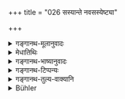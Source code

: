+++
title = "026 सस्यान्ते नवसस्येष्ट्या"

+++

<details><summary>गङ्गानथ-मूलानुवादः</summary>

At the end of the grains, the Brāhmaṇa shall perform the “New-Harvest sacrifice;” at the end of the seasons, the “Adhvara-sacrifices;” at the end of the solstices the “Animal-sacrifice;” and at the end of the year the “Soma-sacrifices.”—(26)
</details>

<details><summary>मेधातिथिः</summary>

[^७७]:
     M: ayanasyādau; G 1st ed.: ayanādau te; G 2nd ed: ayanānte te

**सस्य**शब्दो व्रीह्यादिधान्यवचनः । तस्य्**आन्तः** क्षयः । पूर्वसस्येषु क्षीणेषु **नवसस्येष्ट्या** यजेत, आग्रयणेनेत्य् अर्थः । 

- न चात्र पूर्वसस्यक्षय आग्रयणनिमित्तम्, नापि नवसस्यागमः, किं तर्हि अकृताग्रयणस्य नवान्नाशनं प्रतिषिद्धम् । येनाह- "नानिष्ट्वा । । । नवान्नम् अद्यात्" (म्ध् ४.२७) इति । अतो नवसस्यभक्षणम् आग्रयणेनेत्य् अर्थः । तेन यजेतेति व्याचक्षते । 

- अस्मिंस् तु पक्षे पूर्वसस्याभावात् नवसस्यस्य भावाद् अन्यतो वा, असत्यां चाशिशिक्षायां न नियमतया आग्रयणं प्राप्नोति । अथेदं **सस्यान्त** इति नवोत्पत्त्युपलक्षणम्, तदानिष्ट्वा भकषं प्राप्नोति ।

- तस्माद् द्वे एते वाक्ये । "**नानिष्ट्वाश्नीयात्**" इत्य् एकम्, "**सस्यान्ते**" इति द्वितीयम् । **सस्यान्त**ग्रहणेन च सस्योत्पत्तिर् एवाभिप्रेता, नियतत्वात् तस्या निमित्तस्योपपत्तिः । क्षयस् त्व् अनियतः, धनिनां हि त्रैवार्षिकान्य् अपि धान्यान्य् अत्र प्रवर्तन्ते । अत एव सूत्रकारः "सस्यं नाश्नीयाद् अग्निहोत्रम् अहुत्वा" इति; तथा "यदा वर्षस्य तृप्तः स्याद् अथाग्रयणेन यजेत" इति । तथेदम् अपरम् "शरदि नवान्नम्" इति कालविशेषविधायकम् । तत्र यस्य पूर्वसस्यक्षयो नास्ति, स शरदम् आद्रियते, इतरस् तु न । एवम् उभयोर् अर्थवत्ता च भवति । इतरथा एवम् एवावक्ष्यत- "नवसस्योत्पत्तौ नवसस्येष्ट्या यजेत" इति । यस् त्व् आह "नानिष्ट्वा नवसस्येष्ट्या न चान्नम् अश्नीयात्" इति, तेन उत्पन्नेष्व् अपि नवसस्येषु विद्यमानस्य अस्ति शरत्प्रतिपालनम् । नवसस्योत्पत्तिनिमित्तत्वाच् च असत्याम् अपि नवान्नाशनेच्छायां नियमतः आग्रयणम् ।

- **ऋत्वन्ते** । "ऋतुः संवत्सरः" इतिदर्शनेन चातुर्मास्यानाम् एतत् करणम् उच्यते । **अध्वर**शब्देन तान्य् एवाभिप्रेतानि ।

- अयनयोर् आदी **अयनान्ते** । ते च द्वे अयने दक्षिणम् उत्तरं च । तत्र पशुयागः कर्तव्यो द्विः संवत्सरस्य । सूत्रकारस् त्व् आह "षाण्मास्यः सांवत्सरो वा" इति ।

- **समान्ते** । समाशब्दः संवत्सरपर्यायस् तस्य चान्तः समाप्तिः शिशिरे । न च तत्रेदं सौमिकयागविधानम्, किं तर्हि गते तस्मिन् वसन्त आगते । तथा च श्रुतिः "वसन्ते वसन्ते ज्योतिषा यजेत" (आप्श् १०.२.५) इति । एतावन्ति नित्यानि कर्माणि । तानि यथा कथंचिद् वेदसंन्यासिकेनापि संपाद्यानीति सर्वस्य तात्पर्यम् ॥ ४.२६ ॥
</details>

<details><summary>गङ्गानथ-भाष्यानुवादः</summary>

The term ‘*sasya*,’ ‘*grains*,’ stands for the *Vrīhi* and other grains;—‘*end*’ means *exhaustion*. The meaning is that when the previous supply of grains has become exhausted, he shall perform the ‘New-Harvest Sacrifice,’ *i.e*., the *Āgrayaṇa* sacrifice.

This does not mean that either the exhaustion of the previous supply of grain, or the coming in of the new harvest, is the reason or occasion for the performance of the *Āgrayaṇeṣṭi*; what is meant is that the eating of new grain is prohibited, until one has performed the
*Āgrayaṇeṣṭi*. This is what has been said in the following text—‘Without
having offered the sacrifice, one should not eat new grain.’ On these grounds, some people explain the verse to mean that ‘since one cannot eat new grains without having performed the *Āgrayaṇa* sacrifice, one shall perform this sacrifice.’

But, according to this explanation, it would mean that—if there has been no previous grain-supply, or, if there is no fresh grain-supply, or, if one has no desire to eat new grains, it would not he necessary to perform the *Āgrayaṇa* sacrifice. If the ‘end of previous supply’ be taken to be indicative of the coming in of the new supply \[and there were nothing to prohibit the eating of new grains before performing the sacrifice\], then it becomes possible to eat the new grain without having performed the sacrifice.

For these reasons, we conclude that here we have two declarations—(*a*) ‘he shall not eat without having performed the sacrifice’ (next verse) and (*b*) ‘at the end of the grains, &c.’ (present verse). The ‘end of grains’ is meant to stand for the coining of the new grain; since the
*coming in* is certain, and as such can serve as the occasion for the
sacrifice. The ‘end’ or ‘exhaustion’ (of the former supply), on the other hand, is uncertain; since, in the case of rich men, there are supplies that may last for three years. It is for these reasons that the author of the *Sūtra* has declared—

‘Without having performed the *Agnihotra*, one shall not eat out of the harvest,’ and ‘When one is satisfied for the year, one shall perform the Āgrayaṇa,’—and, further, ‘The new-grain sacrifice is to be doue in the autumn this last laying down the time for the sacrifice. So that the man, for whom there is no ‘end of the former supply,’ will observe the rule regarding autumn being the time for the sacrifice; which will not be done by another person (for whom there is ‘end of former supply’). In this way, both the declarations are found to have their use. If this were not the meaning, then the author would have said simply—‘On the coming of the new harvest, he shall perforin the New-Harvest Sacrifice.’ Since, however, the author says—‘without having performed the New-Harvest Sacrifice, one shall not eat of the new grains,’ it follows that even when the new harvest has come iu, if the man happen to have old corn left, he may wait-till the autumn (for the performance of the sacrifice); and, since the coming in of the new harvest forms the occasion for the sacrifice, the performance of the *Āgrayaṇa* is obligatory, even when the man has no desire to eat new grains.

‘*At the end of the seasons*’—According to the theory that ‘the *season* constitutes the year,’ what this portion of the text lays down is the performance of the *Cāturmāsya* sacrifices; in fact, it is these sacrifices that are referred to by the term ‘*adhvara*,’

‘*End of the solstices*’ means ‘beginning of the two solstices’;—the two solstices being the ‘northern’ and the ‘southern.’ At these, one shall perform the ‘Animal-Sacrifice,’ twice during the year. The author of the Sutra has said—‘This sacrifice is either six monthly or yearly.’

‘*At the end of the year*.’—The term ‘*samā*’ is synonymous with ‘year;’ and the ‘end’ of this is the *śiśira*, the later winter season. The present verse does not mean that the Soma-sacrifice shall be performed during the winter; what is meant is that—‘when the winter has passed and the spring has arrived, the Soma-sacrifice shall be performed.’ Says the
*Śruti*—‘At each spring-season, one shall perform the *Jyotiṣṭoma*
sacrifice.’

What the whole text means is that these constitute the obligatory rites, and, as such, shall be performed, somehow or the other, by even those who have renounced Vedic rituals.—(26).
</details>

<details><summary>गङ्गानथ-टिप्पन्यः</summary>

This verse is quoted in *Aparārka* (p. 217).
</details>

<details><summary>गङ्गानथ-तुल्य-वाक्यानि</summary>

*Viṣṇu* (59.5-9).—‘At each solstice, with the Paśuyāga;—during the
autumn and the summer, with the Āgrayaṇa sacrifice;—also on the ripening
of the Vrīhi and the Yava;—he who possesses grains more than what would
be needed for three years,—each year, with Soma-sacrifice.’

*Vaśiṣṭha* (11.41).—‘The Brāhmaṇa must necessarily lay the Fires;—he
shall perform the sacrifices of Darśa-Pūrṇamāsa, Āgrayaṇeṣṭi,
Cāturmāsya, Paśu and Soma.’

*Yājñavalkya* (1.126).—‘Each year, the Soma,—at each solstice the
Paśu,—and the Āgrayaṇeṣṭi and the Cāturmāsya also shall be performed.’
</details>

<details><summary>Bühler</summary>

026	When the old grain has been consumed the (Agrayana) Ishti with new grain, at the end of the (three) seasons the (Katurmasya-) sacrifices, at the solstices an animal (sacrifice), at the end of the year Soma-offerings.
</details>
